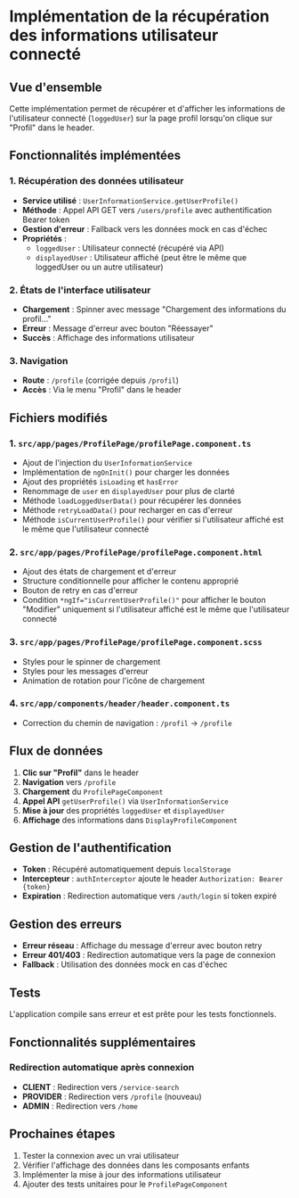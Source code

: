# Implémentation de la récupération des informations utilisateur connecté

## Vue d'ensemble

Cette implémentation permet de récupérer et d'afficher les informations de l'utilisateur connecté (`loggedUser`) sur la page profil lorsqu'on clique sur "Profil" dans le header.

## Fonctionnalités implémentées

### 1. Récupération des données utilisateur
- **Service utilisé** : `UserInformationService.getUserProfile()`
- **Méthode** : Appel API GET vers `/users/profile` avec authentification Bearer token
- **Gestion d'erreur** : Fallback vers les données mock en cas d'échec
- **Propriétés** : 
  - `loggedUser` : Utilisateur connecté (récupéré via API)
  - `displayedUser` : Utilisateur affiché (peut être le même que loggedUser ou un autre utilisateur)

### 2. États de l'interface utilisateur
- **Chargement** : Spinner avec message "Chargement des informations du profil..."
- **Erreur** : Message d'erreur avec bouton "Réessayer"
- **Succès** : Affichage des informations utilisateur

### 3. Navigation
- **Route** : `/profile` (corrigée depuis `/profil`)
- **Accès** : Via le menu "Profil" dans le header

## Fichiers modifiés

### 1. `src/app/pages/ProfilePage/profilePage.component.ts`
- Ajout de l'injection du `UserInformationService`
- Implémentation de `ngOnInit()` pour charger les données
- Ajout des propriétés `isLoading` et `hasError`
- Renommage de `user` en `displayedUser` pour plus de clarté
- Méthode `loadLoggedUserData()` pour récupérer les données
- Méthode `retryLoadData()` pour recharger en cas d'erreur
- Méthode `isCurrentUserProfile()` pour vérifier si l'utilisateur affiché est le même que l'utilisateur connecté

### 2. `src/app/pages/ProfilePage/profilePage.component.html`
- Ajout des états de chargement et d'erreur
- Structure conditionnelle pour afficher le contenu approprié
- Bouton de retry en cas d'erreur
- Condition `*ngIf="isCurrentUserProfile()"` pour afficher le bouton "Modifier" uniquement si l'utilisateur affiché est le même que l'utilisateur connecté

### 3. `src/app/pages/ProfilePage/profilePage.component.scss`
- Styles pour le spinner de chargement
- Styles pour les messages d'erreur
- Animation de rotation pour l'icône de chargement

### 4. `src/app/components/header/header.component.ts`
- Correction du chemin de navigation : `/profil` → `/profile`

## Flux de données

1. **Clic sur "Profil"** dans le header
2. **Navigation** vers `/profile`
3. **Chargement** du `ProfilePageComponent`
4. **Appel API** `getUserProfile()` via `UserInformationService`
5. **Mise à jour** des propriétés `loggedUser` et `displayedUser`
6. **Affichage** des informations dans `DisplayProfileComponent`

## Gestion de l'authentification

- **Token** : Récupéré automatiquement depuis `localStorage`
- **Intercepteur** : `authInterceptor` ajoute le header `Authorization: Bearer {token}`
- **Expiration** : Redirection automatique vers `/auth/login` si token expiré

## Gestion des erreurs

- **Erreur réseau** : Affichage du message d'erreur avec bouton retry
- **Erreur 401/403** : Redirection automatique vers la page de connexion
- **Fallback** : Utilisation des données mock en cas d'échec

## Tests

L'application compile sans erreur et est prête pour les tests fonctionnels.

## Fonctionnalités supplémentaires

### Redirection automatique après connexion
- **CLIENT** : Redirection vers `/service-search`
- **PROVIDER** : Redirection vers `/profile` (nouveau)
- **ADMIN** : Redirection vers `/home`

## Prochaines étapes

1. Tester la connexion avec un vrai utilisateur
2. Vérifier l'affichage des données dans les composants enfants
3. Implémenter la mise à jour des informations utilisateur
4. Ajouter des tests unitaires pour le `ProfilePageComponent`
